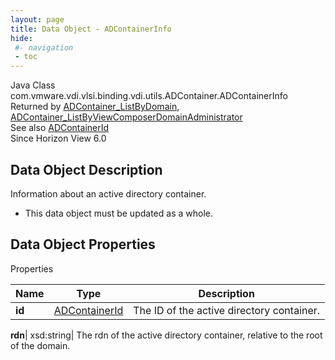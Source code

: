 ```yaml
---
layout: page
title: Data Object - ADContainerInfo
hide:
 #- navigation
 - toc
---
```






Java Class
    com.vmware.vdi.vlsi.binding.vdi.utils.ADContainer.ADContainerInfo  
Returned by
     [ADContainer_ListByDomain](vdi.utils.ADContainer.md#listByDomain), [ADContainer_ListByViewComposerDomainAdministrator](vdi.utils.ADContainer.md#listByViewComposerDomainAdministrator)  
See also
     [ADContainerId](vdi.entity.ADContainerId.md)  
Since 
    Horizon View 6.0

## Data Object Description 

Information about an active directory container. 

  * This data object must be updated as a whole.



## Data Object Properties

Properties

Name |  Type |  Description   
---|---|---  
**id**| [ADContainerId](vdi.entity.ADContainerId.md)|  The ID of the active directory container.   
  
**rdn**|  xsd:string|  The rdn of the active directory container, relative to the root of the domain.   
  
  
  
   
  
  

